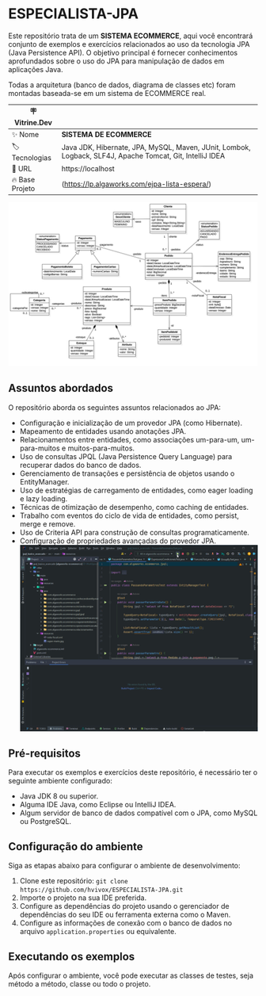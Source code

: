 
# ESPECIALISTA-JPA

Este repositório trata de um **SISTEMA ECOMMERCE**, aqui você encontrará conjunto de exemplos e 
exercícios relacionados ao uso da tecnologia JPA (Java Persistence API). 
O objetivo principal é fornecer conhecimentos aprofundados sobre o uso do JPA para 
manipulação de dados em aplicações Java.

Todas a arquitetura (banco de dados, diagrama de classes etc) foram montadas baseada-se em um 
sistema de ECOMMERCE real.

| :placard: Vitrine.Dev |                                                                                                          |
|-----------------------|----------------------------------------------------------------------------------------------------------|
| :sparkles: Nome       | **SISTEMA DE ECOMMERCE**                                                                                 |
| :label: Tecnologias   | Java JDK, Hibernate, JPA, MySQL, Maven, JUnit, Lombok, Logback, SLF4J, Apache Tomcat, Git, IntelliJ IDEA |
| :rocket: URL          | https://localhost                                                                                        |
| :fire: Base Projeto   | (https://lp.algaworks.com/ejpa-lista-espera/)                                                            |


<!-- Inserir imagem com a #vitrinedev ao final do link -->
![APRESENTACAO](https://github.com/hvivox/ESPECIALISTA-JPA/blob/main/DIAGRAMA_ECOMMERCE.png?text=ecommerce#vitrinedev)

## Assuntos abordados
O repositório aborda os seguintes assuntos relacionados ao JPA:

- Configuração e inicialização de um provedor JPA (como Hibernate).
- Mapeamento de entidades usando anotações JPA.
- Relacionamentos entre entidades, como associações um-para-um, um-para-muitos e muitos-para-muitos.
- Uso de consultas JPQL (Java Persistence Query Language) para recuperar dados do banco de dados.
- Gerenciamento de transações e persistência de objetos usando o EntityManager.
- Uso de estratégias de carregamento de entidades, como eager loading e lazy loading.
- Técnicas de otimização de desempenho, como caching de entidades.
- Trabalho com eventos do ciclo de vida de entidades, como persist, merge e remove.
- Uso de Criteria API para construção de consultas programaticamente.
- Configuração de propriedades avançadas do provedor JPA.
![TESTE UNITARIO](https://github.com/hvivox/ESPECIALISTA-JPA/blob/main/TestesUnitarios.gif?raw=true)

## Pré-requisitos
Para executar os exemplos e exercícios deste repositório, é necessário ter o seguinte ambiente configurado:

- Java JDK 8 ou superior.
- Alguma IDE Java, como Eclipse ou IntelliJ IDEA.
- Algum servidor de banco de dados compatível com o JPA, como MySQL ou PostgreSQL.

## Configuração do ambiente
Siga as etapas abaixo para configurar o ambiente de desenvolvimento:

1. Clone este repositório: `git clone https://github.com/hvivox/ESPECIALISTA-JPA.git`
2. Importe o projeto na sua IDE preferida.
3. Configure as dependências do projeto usando o gerenciador de dependências do seu IDE ou ferramenta externa como o Maven.
4. Configure as informações de conexão com o banco de dados no arquivo `application.properties` ou equivalente.

## Executando os exemplos
Após configurar o ambiente, você pode executar as classes de testes, seja método a método, classe ou todo o projeto.






